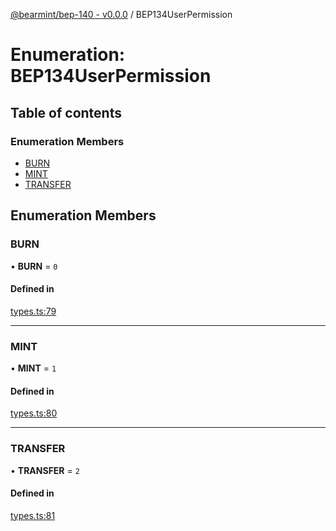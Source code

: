 [@bearmint/bep-140 - v0.0.0](../README.md) / BEP134UserPermission

# Enumeration: BEP134UserPermission

## Table of contents

### Enumeration Members

- [BURN](BEP134UserPermission.md#burn)
- [MINT](BEP134UserPermission.md#mint)
- [TRANSFER](BEP134UserPermission.md#transfer)

## Enumeration Members

### BURN

• **BURN** = ``0``

#### Defined in

[types.ts:79](https://github.com/bearmint/bearmint/blob/main/packages/bep-140/source/types.ts#L79)

___

### MINT

• **MINT** = ``1``

#### Defined in

[types.ts:80](https://github.com/bearmint/bearmint/blob/main/packages/bep-140/source/types.ts#L80)

___

### TRANSFER

• **TRANSFER** = ``2``

#### Defined in

[types.ts:81](https://github.com/bearmint/bearmint/blob/main/packages/bep-140/source/types.ts#L81)
